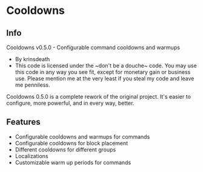 Cooldowns
=========
Info
----
Cooldowns v0.5.0 - Configurable command cooldowns and warmups
*   By krinsdeath
*   This code is licensed under the ~don't be a douche~ code.
    You may use this code in any way you see fit, except for
    monetary gain or business use. Please mention me at the
    very least if you steal my code and leave me penniless.

Cooldowns 0.5.0 is a complete rework of the original project.
It's easier to configure, more powerful, and in every way, better.

Features
--------
*   Configurable cooldowns and warmups for commands
*   Configurable cooldowns for block placement
*   Different cooldowns for different groups
*   Localizations
*   Customizable warm up periods for commands